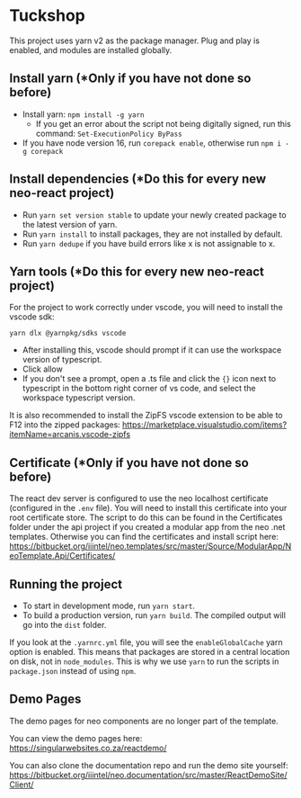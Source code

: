 # Tuckshop

This project uses yarn v2 as the package manager. Plug and play is enabled, and modules are installed globally.

## Install yarn (*Only if you have not done so before)
- Install yarn: `npm install -g yarn`
  - If you get an error about the script not being digitally signed, run this command: `Set-ExecutionPolicy ByPass`
- If you have node version 16, run `corepack enable`, otherwise run `npm i -g corepack`

## Install dependencies (*Do this for every new neo-react project)

- Run `yarn set version stable` to update your newly created package to the latest version of yarn.
- Run `yarn install` to install packages, they are not installed by default.
- Run `yarn dedupe` if you have build errors like x is not assignable to x.

## Yarn tools (*Do this for every new neo-react project)

For the project to work correctly under vscode, you will need to install the vscode sdk:

`yarn dlx @yarnpkg/sdks vscode`

- After installing this, vscode should prompt if it can use the workspace version of typescript.
- Click allow
- If you don't see a prompt, open a .ts file and click the `{}` icon next to typescript in the bottom right corner of vs code, and select the workspace typescript version.

It is also recommended to install the ZipFS vscode extension to be able to F12 into the zipped packages:
https://marketplace.visualstudio.com/items?itemName=arcanis.vscode-zipfs

## Certificate (*Only if you have not done so before)

The react dev server is configured to use the neo localhost certificate (configured in the `.env` file). You will need to install this certificate into your root certificate store. The script to do this can be found in the Certificates folder under the api project if you created a modular app from the neo .net templates. Otherwise you can find the certificates and install script here: https://bitbucket.org/iiintel/neo.templates/src/master/Source/ModularApp/NeoTemplate.Api/Certificates/

## Running the project

* To start in development mode, run `yarn start`.
* To build a production version, run `yarn build`. The compiled output will go into the `dist` folder.

If you look at the `.yarnrc.yml` file, you will see the `enableGlobalCache` yarn option is enabled. This means that packages are stored in a central location on disk, not in `node_modules`. This is why we use `yarn` to run the scripts in `package.json` instead of using `npm`.

## Demo Pages

The demo pages for neo components are no longer part of the template.

You can view the demo pages here: https://singularwebsites.co.za/reactdemo/

You can also clone the documentation repo and run the demo site yourself: https://bitbucket.org/iiintel/neo.documentation/src/master/ReactDemoSite/Client/